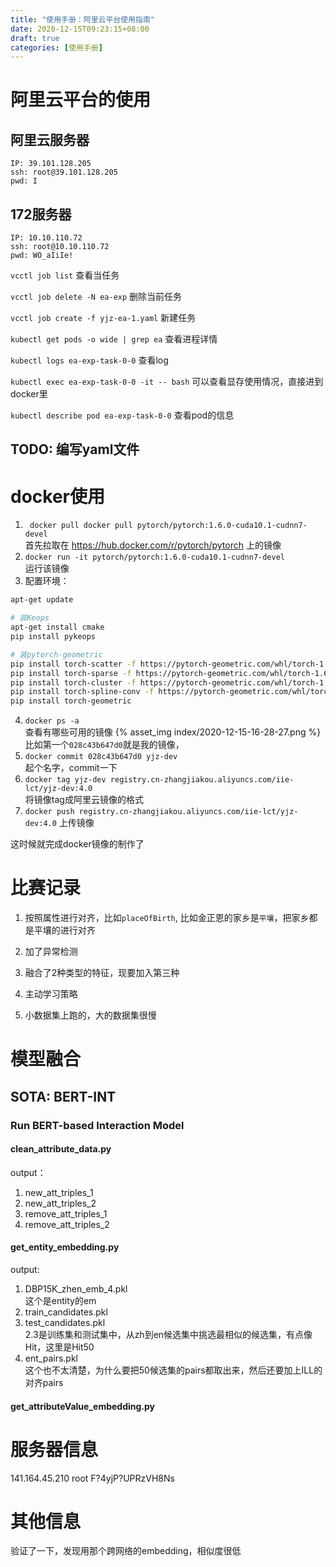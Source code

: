 ```yaml
---
title: "使用手册：阿里云平台使用指南"
date: 2020-12-15T09:23:15+08:00
draft: true
categories: [使用手册]
---
```


# 阿里云平台的使用

## 阿里云服务器
    IP: 39.101.128.205
    ssh: root@39.101.128.205
    pwd: I

## 172服务器
    IP: 10.10.110.72
    ssh: root@10.10.110.72
    pwd: WO_aIiIe!


`vcctl job list`
查看当任务

`vcctl job delete -N ea-exp`
删除当前任务

`vcctl job create -f yjz-ea-1.yaml`
新建任务

`kubectl get pods -o wide | grep ea`
查看进程详情

`kubectl logs ea-exp-task-0-0`
查看log

`kubectl exec ea-exp-task-0-0 -it -- bash`
可以查看显存使用情况，直接进到docker里

`kubectl describe pod ea-exp-task-0-0`
查看pod的信息

## TODO: 编写yaml文件

# docker使用

1. ` docker pull docker pull pytorch/pytorch:1.6.0-cuda10.1-cudnn7-devel`  
首先拉取在 https://hub.docker.com/r/pytorch/pytorch 上的镜像
2. `docker run -it pytorch/pytorch:1.6.0-cuda10.1-cudnn7-devel`  
运行该镜像
3. 配置环境：  
```sh
apt-get update

# 装Keops
apt-get install cmake
pip install pykeops 

# 装pytorch-geometric
pip install torch-scatter -f https://pytorch-geometric.com/whl/torch-1.6.0+cu101.html
pip install torch-sparse -f https://pytorch-geometric.com/whl/torch-1.6.0+cu101.html
pip install torch-cluster -f https://pytorch-geometric.com/whl/torch-1.6.0+cu101.html
pip install torch-spline-conv -f https://pytorch-geometric.com/whl/torch-1.6.0+cu101.html
pip install torch-geometric
```
4. `docker ps -a`  
查看有哪些可用的镜像
{% asset_img index/2020-12-15-16-28-27.png %}
比如第一个`028c43b647d0`就是我的镜像，
5. `docker commit 028c43b647d0 yjz-dev`  
起个名字，commit一下
6. `docker tag yjz-dev registry.cn-zhangjiakou.aliyuncs.com/iie-lct/yjz-dev:4.0`  
将镜像tag成阿里云镜像的格式
7. `docker push registry.cn-zhangjiakou.aliyuncs.com/iie-lct/yjz-dev:4.0`
上传镜像

这时候就完成docker镜像的制作了

# 比赛记录

1. 按照属性进行对齐，比如`placeOfBirth`, 比如金正恩的家乡是`平壤`，把家乡都是平壤的进行对齐

2. 加了异常检测

3. 融合了2种类型的特征，现要加入第三种

4. 主动学习策略

5. 小数据集上跑的，大的数据集很慢

# 模型融合

## SOTA: BERT-INT

### Run BERT-based Interaction Model
#### clean_attribute_data.py
output：  
1. new_att_triples_1
2. new_att_triples_2
3. remove_att_triples_1
4. remove_att_triples_2

#### get_entity_embedding.py
output:
1. DBP15K_zhen_emb_4.pkl  
这个是entity的em
2. train_candidates.pkl
3. test_candidates.pkl  
2.3是训练集和测试集中，从zh到en候选集中挑选最相似的候选集，有点像Hit，这里是Hit50
4. ent_pairs.pkl  
这个也不太清楚，为什么要把50候选集的pairs都取出来，然后还要加上ILL的对齐pairs

#### get_attributeValue_embedding.py



# 服务器信息
141.164.45.210
root
F?4yjP?UPRzVH8Ns



# 其他信息
验证了一下，发现用那个跨网络的embedding，相似度很低